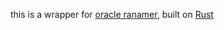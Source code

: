 this is a wrapper for [oracle ranamer](https://renamer.mshq.dev/), built on [Rust](https://rust-lang.org)